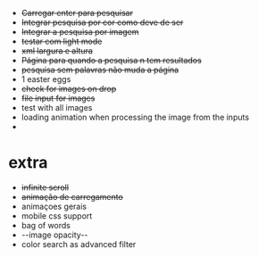 - ~~Carregar enter para pesquisar~~
- ~~Integrar pesquisa por cor como deve de ser~~
- ~~Integrar a pesquisa por imagem~~
- ~~testar com light mode~~
- ~~xml largura e altura~~
- ~~Página para quando a pesquisa n tem resultados~~
- ~~pesquisa sem palavras não muda a página~~
- 1 easter eggs
- ~~check for images on drop~~
- ~~file input for images~~
- test with all images
- loading animation when processing the image from the inputs
- 
# extra
- ~~infinite scroll~~
- ~~animação de carregamento~~
- animaçoes gerais
- mobile css support
- bag of words
- --image opacity--
- color search as advanced filter